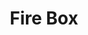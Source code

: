 ---
title: Fire Box
layout: deck
era: 2019
description: 1st Place World Championships 2019 - Seniors - Kaya Lichtleitner
achievements:
  - position: 1st
    competition: World Championships 2019
    division: Seniors
    player: Kaya Lichtleitner
links:
  - href: https://limitlesstcg.com/decks/list/13361
    title: Limitless Page
  - href: https://bulbapedia.bulbagarden.net/wiki/Fire_Box_(TCG)
    title: Bulbapedia
cards:
  pokemon:
    - name: Jirachi
      set: TEU
      number: 99
      quantity: 4
    - name: Dedenne-GX
      set: UNB
      number: 57
      quantity: 3
    - name: Vulpix
      set: TEU
      number: 15
      quantity: 2
    - name: Ninetales
      set: TEU
      number: 16
      quantity: 2
    - name: Reshiram & Charizard-GX
      set: UNB
      number: 20
      quantity: 2
    - name: Heatran-GX
      set: UNM
      number: 25
      quantity: 1
    - name: Turtonator
      set: DRM
      number: 50
      quantity: 1
    - name: Victini ♢
      set: DRM
      number: 7
      quantity: 1
  trainers:
    - name: Welder
      set: UNB
      number: 189
      quantity: 4
    - name: Acro Bike
      set: CES
      number: 123
      quantity: 4
    - name: Cherish Ball
      set: UNM
      number: 191
      quantity: 4
    - name: Pokémon Communication
      set: TEU
      number: 152
      quantity: 3
    - name: Switch
      set: CES
      number: 147
      quantity: 3
    - name: Fiery Flint
      set: DRM
      number: 60
      quantity: 1
    - name: Pal Pad
      set: UPR
      number: 132
      quantity: 1
    - name: Escape Board
      set: UPR
      number: 122
      quantity: 2
    - name: Giant Hearth
      set: UNM
      number: 197
      quantity: 3
    - name: Heat Factory ♢
      set: LOT
      number: 178
      quantity: 1
  energy:
    - name: Fire Energy
      set: SUM
      number: R
      quantity: 18
---